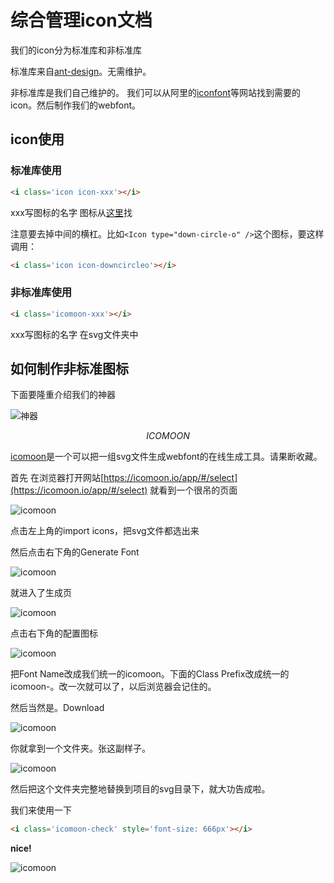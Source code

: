 
# 综合管理icon文档

我们的icon分为标准库和非标准库

标准库来自[ant-design](https://ant.design/components/icon-cn/)。无需维护。

非标准库是我们自己维护的。
我们可以从阿里的[iconfont](http://www.iconfont.cn/)等网站找到需要的icon。然后制作我们的webfont。

## icon使用

### 标准库使用

```html
<i class='icon icon-xxx'></i>
```

xxx写图标的名字 图标从[这里](https://ant.design/components/icon-cn/)找

注意要去掉中间的横杠。比如```<Icon type="down-circle-o" />```这个图标，要这样调用：

```html
<i class='icon icon-downcircleo'></i>
```

### 非标准库使用

```html
<i class='icomoon-xxx'></i>
```

xxx写图标的名字 在svg文件夹中

## 如何制作非标准图标

下面要隆重介绍我们的神器

![神器](https://timgsa.baidu.com/timg?image&quality=80&size=b9999_10000&sec=1509445233745&di=749ad27c2a106d4a69cc0ea7b4ca0c93&imgtype=0&src=http%3A%2F%2Fimg.xskhome.com%2Fpic%2F2014%2Fgame%2F20140606%2F1251545285.png)




```math
ICOMOON
```

[icomoon](https://icomoon.io/app/#/select)是一个可以把一组svg文件生成webfont的在线生成工具。请果断收藏。

首先 在浏览器打开网站[https://icomoon.io/app/#/select](https://icomoon.io/app/#/select) 
就看到一个很吊的页面

![icomoon](https://imgsa.baidu.com/forum/w%3D580/sign=c0d40f668182b9013dadc33b438ca97e/5c93a287c9177f3e6821d84c7bcf3bc79f3d5631.jpg)

点击左上角的import icons，把svg文件都选出来 

然后点击右下角的Generate Font

![icomoon](https://imgsa.baidu.com/forum/w%3D580/sign=117d37e652ee3d6d22c687c373176d41/45ced442ad4bd11333b0937351afa40f4afb05c9.jpg)

就进入了生成页

![icomoon](https://imgsa.baidu.com/forum/w%3D580/sign=0a6596e5afc27d1ea5263bcc2bd4adaf/6886e21090ef76c679b5df6a9616fdfaae5167ec.jpg)

点击右下角的配置图标

![icomoon](https://imgsa.baidu.com/forum/w%3D580/sign=0bd2c54e8c94a4c20a23e7233ef51bac/086ee0dce71190efab9cb69ec51b9d16fcfa60ec.jpg)

把Font Name改成我们统一的icomoon。下面的Class Prefix改成统一的icomoon-。改一次就可以了，以后浏览器会记住的。

然后当然是。Download

![icomoon](https://imgsa.baidu.com/forum/w%3D580/sign=bb6d52d88926cffc692abfba89004a7d/bd15201e95cad1c8abaed866743e6709c93d5131.jpg)

你就拿到一个文件夹。张这副样子。

![icomoon](https://imgsa.baidu.com/forum/w%3D580/sign=3ef5d89b1ece36d3a20483380af23a24/c7b62b728bd4b31ce241b0fa8cd6277f9f2ff8ca.jpg)

然后把这个文件夹完整地替换到项目的svg目录下，就大功告成啦。

我们来使用一下

```html
<i class='icomoon-check' style='font-size: 666px'></i>
```

**nice!**

![icomoon](https://imgsa.baidu.com/forum/w%3D580/sign=e6fe81bbdac8a786be2a4a065708c9c7/5df909f531adcbefb5e85f47a7af2edda2cc9f6b.jpg)



















